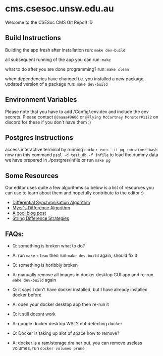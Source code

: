 # cms.csesoc.unsw.edu.au

Welcome to the CSESoc CMS Git Repo!! :D 


## Build Instructions
Building the app fresh after installation
run:
`make dev-build`

all subsequent running of the app you can 
run:
`make`

what to do after you are done programming?
run: 
`make clean`

when dependencies have changed i.e. you installed a new package, updated version of a package
run:
`make dev-build`

## Environment Variables

Please note that you have to add /Config/.env.dev and include the env secrets. Please contact `@Jaaaa#9606` or `@Flying McCartney Monster#1172` on discord for these if you don't have them :)

## Postgres Instructions
access interactive terminal by running `docker exec -it pg_container bash`
now run this command `psql -d test_db -f infile` to load the dummy data we have prepared in ./postgres/infile
or run `make pg`



## Some Resources
Our editor uses quite a few algorithms so below is a list of resources you can use to learn about them and hopefully contribute to the editor :)
 - [Differential Synchronisation Algorithm](https://neil.fraser.name/writing/sync/eng047-fraser.pdf)
 - [Myer's Difference Algorithm](http://www.xmailserver.org/diff2.pdf)
 - [A cool blog post](https://blog.jcoglan.com/2017/02/12/the-myers-diff-algorithm-part-1/)
 - [String Difference Strategies](https://neil.fraser.name/writing/diff/)



## FAQs:
- Q: something is broken what to do?
- A: run `make clean` then run `make dev-build` again, should fix it

- Q: something is horibbly broken
- A: manually remove all images in docker desktop GUI app and re-run `make dev-build` again

- Q: it says I don't have docker installed, but I have already installed docker before
- A: open your docker desktop app then re-run it

- Q: it still doesnt work
- A: google docker desktop WSL2 not detecting docker

- Q: Docker is taking up alot of space how to remove?
- A: docker is a ram/storage drainer but, you can remove useless volumes, run `docker volumes prune`

